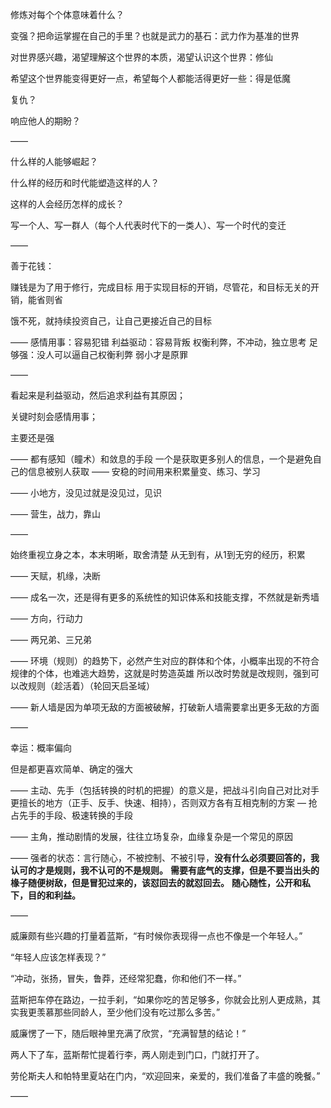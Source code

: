 修炼对每个个体意味着什么？

变强？把命运掌握在自己的手里？也就是武力的基石：武力作为基准的世界

对世界感兴趣，渴望理解这个世界的本质，渴望认识这个世界：修仙

希望这个世界能变得更好一点，希望每个人都能活得更好一些：得是低魔

复仇？

响应他人的期盼？

——

什么样的人能够崛起？

什么样的经历和时代能塑造这样的人？

这样的人会经历怎样的成长？

写一个人、写一群人（每个人代表时代下的一类人）、写一个时代的变迁

——

善于花钱：

赚钱是为了用于修行，完成目标
用于实现目标的开销，尽管花，和目标无关的开销，能省则省

饿不死，就持续投资自己，让自己更接近自己的目标

——
感情用事：容易犯错
利益驱动：容易背叛
权衡利弊，不冲动，独立思考
足够强：没人可以逼自己权衡利弊
弱小才是原罪

——

看起来是利益驱动，然后追求利益有其原因；

关键时刻会感情用事；

主要还是强

——
都有感知（瞳术）和敛息的手段
一个是获取更多别人的信息，一个是避免自己的信息被别人获取
——
安稳的时间用来积累量变、练习、学习

——
小地方，没见过就是没见过，见识

——
营生，战力，靠山

——

始终重视立身之本，本末明晰，取舍清楚
从无到有，从1到无穷的经历，积累

——
天赋，机缘，决断

——
成名一次，还是得有更多的系统性的知识体系和技能支撑，不然就是新秀墙

——
方向，行动力

——
两兄弟、三兄弟

——
环境（规则）的趋势下，必然产生对应的群体和个体，小概率出现的不符合规律的个体，也难逃大趋势，这就是时势造英雄
所以改时势就是改规则，强到可以改规则（趁活着）（轮回天启圣域）

——
新人墙是因为单项无敌的方面被破解，打破新人墙需要拿出更多无敌的方面

——

幸运：概率偏向

但是都更喜欢简单、确定的强大

——
主动、先手（包括转换的时机的把握）的意义是，把战斗引向自己对比对手更擅长的地方（正手、反手、快速、相持），否则双方各有互相克制的方案
— 抢占先手的手段、极速转换的手段

——
主角，推动剧情的发展，往往立场复杂，血缘复杂是一个常见的原因

——
强者的状态：言行随心，不被控制、不被引导，**没有什么必须要回答的，我认可的才是规则，我不认可的不是规则。**
**需要有底气的支撑，但是不要当出头的椽子随便树敌，但是冒犯过来的，该怼回去的就怼回去。**
**随心随性，公开和私下，目的和利益。**

——

威廉颇有些兴趣的打量着蓝斯，“有时候你表现得一点也不像是一个年轻人。”

“年轻人应该怎样表现？”

“冲动，张扬，冒失，鲁莽，还经常犯蠢，你和他们不一样。”

蓝斯把车停在路边，一拉手刹，“如果你吃的苦足够多，你就会比别人更成熟，其实我更羡慕那些同龄人，至少他们没有吃过那么多苦。”

威廉愣了一下，随后眼神里充满了欣赏，“充满智慧的结论！”

两人下了车，蓝斯帮忙提着行李，两人刚走到门口，门就打开了。

劳伦斯夫人和帕特里夏站在门内，“欢迎回来，亲爱的，我们准备了丰盛的晚餐。”

——

